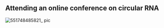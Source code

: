## Attending an online conference on circular RNA
![551748485821_ pic](https://github.com/user-attachments/assets/a560d25a-8b07-44fa-b6eb-f82e902af7cf)
